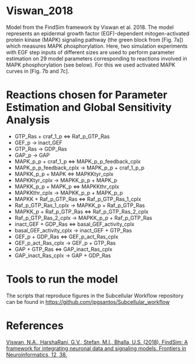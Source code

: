 Viswan_2018
===========

Model from the FindSim framework by Viswan et al. 2018. The model represents an epidermal growth factor (EGF)-dependent mitogen-activated protein kinase (MAPK) signaling pathway
(the green block from [Fig. 7a]) which measures MAPK phosphorylation. Here, two simulation experiments with EGF step inputs of different sizes are used to perform parameter estimation on 29 model parameters corresponding to reactions involved in MAPK phosphorylation (see below). For this we used activated MAPK curves in [Fig. 7b and 7c].

# Reactions chosen for Parameter Estimation and Global Sensitivity Analysis

* GTP_Ras + craf_1_p <=> Raf_p_GTP_Ras
* GEF_p -> inact_GEF
* GTP_Ras -> GDP_Ras
* GAP_p -> GAP
* MAPK_p_p + craf_1_p <=> MAPK_p_p_feedback_cplx
* MAPK_p_p_feedback_cplx -> MAPK_p_p + craf_1_p_p
* MAPKK_p_p + MAPK <=> MAPKKtyr_cplx
* MAPKKtyr_cplx -> MAPKK_p_p + MAPK_p
* MAPKK_p_p + MAPK_p <=> MAPKKthr_cplx
* MAPKKthr_cplx -> MAPKK_p_p + MAPK_p_p
* MAPKK + Raf_p_GTP_Ras <=> Raf_p_GTP_Ras_1_cplx
* Raf_p_GTP_Ras_1_cplx -> MAPKK_p + Raf_p_GTP_Ras
* MAPKK_p + Raf_p_GTP_Ras <=> Raf_p_GTP_Ras_2_cplx
* Raf_p_GTP_Ras_2_cplx -> MAPKK_p_p + Raf_p_GTP_Ras
* inact_GEF + GDP_Ras <=> basal_GEF_activity_cplx
* basal_GEF_activity_cplx -> inact_GEF + GTP_Ras
* GEF_p + GDP_Ras <=> GEF_p_act_Ras_cplx
* GEF_p_act_Ras_cplx -> GEF_p + GTP_Ras
* GAP + GTP_Ras <=> GAP_inact_Ras_cplx
* GAP_inact_Ras_cplx -> GAP + GDP_Ras

# Tools to run the model

The scripts that reproduce figures in the Subcellular Workflow repository can be found in https://github.com/jpgsantos/Subcellular_workflow 

# References

[Viswan, N.A., HarshaRani, G.V., Stefan, M.I., Bhalla, U.S. (2018). FindSim: A framework for integrating neuronal data and signaling models. Frontiers in Neuroinformatics, 12, 38.](https://doi.org/10.3389/fninf.2018.00038)
